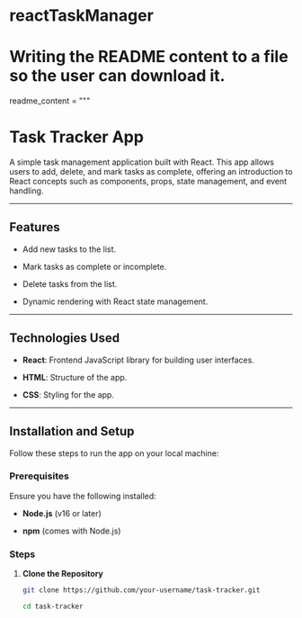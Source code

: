 # reactTaskManager

# Writing the README content to a file so the user can download it.


readme_content = """

# Task Tracker App

A simple task management application built with React. This app allows users to add, delete, and mark tasks as complete, offering an introduction to React concepts such as components, props, state management, and event handling.



---



## Features



- Add new tasks to the list.

- Mark tasks as complete or incomplete.

- Delete tasks from the list.

- Dynamic rendering with React state management.



---



## Technologies Used



- **React**: Frontend JavaScript library for building user interfaces.

- **HTML**: Structure of the app.

- **CSS**: Styling for the app.



---



## Installation and Setup



Follow these steps to run the app on your local machine:



### Prerequisites

Ensure you have the following installed:

- **Node.js** (v16 or later)

- **npm** (comes with Node.js)



### Steps



1. **Clone the Repository**

   ```bash
   git clone https://github.com/your-username/task-tracker.git

   cd task-tracker
